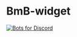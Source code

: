 # BmB-widget
[![Bots for Discord](https://botsfordiscord.com/api/bot/787740802917990430/widget)](https://botsfordiscord.com/bots/787740802917990430)
